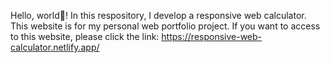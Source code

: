 Hello, world👋!
In this respository, I develop a responsive web calculator. This website is for my personal web portfolio project.
If you want to access to this website, please click the link: https://responsive-web-calculator.netlify.app/ 